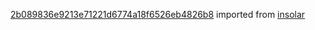[2b089836e9213e71221d6774a18f6526eb4826b8](https://github.com/insolar/insolar/commit/2b089836e9213e71221d6774a18f6526eb4826b8) imported from [insolar](https://github.com/insolar/insolar)
